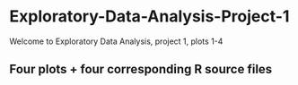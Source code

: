# Exploratory-Data-Analysis-Project-1
Welcome to Exploratory Data Analysis, project 1, plots 1-4
## Four plots + four corresponding R source files
